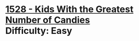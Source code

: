 # [1528 - Kids With the Greatest Number of Candies](https://leetcode.com/problems/kids-with-the-greatest-number-of-candies/) </br> Difficulty: Easy